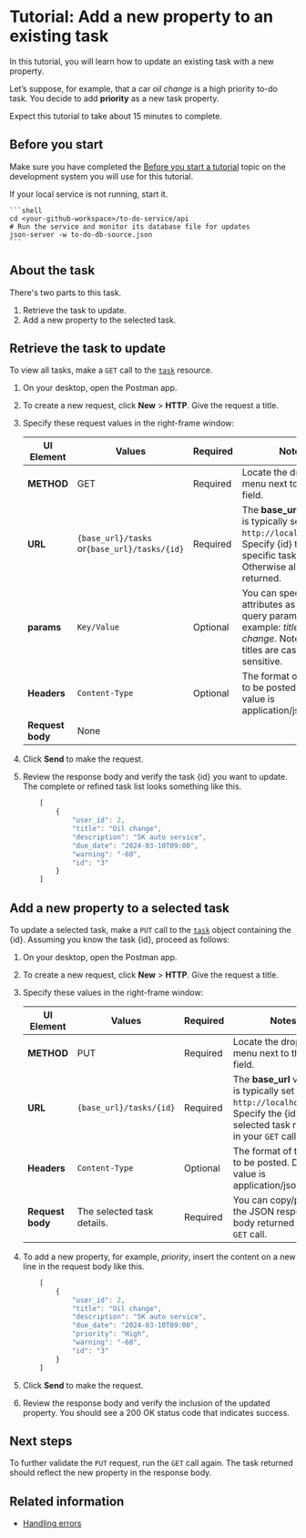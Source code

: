 # Tutorial: Add a new property to an existing task

In this tutorial, you will learn how to update an existing task with a new property.

Let’s suppose, for example, that a car *oil change* is a high priority to-do task.
You decide to add **priority** as a new task property.

Expect this tutorial to take about 15 minutes to complete.

## Before you start

Make sure you have completed the [Before you start a tutorial](before-you-start-a-tutorial) topic on the development system you will use for this tutorial.

If your local service is not running, start it.

    ```shell
    cd <your-github-workspace>/to-do-service/api
    # Run the service and monitor its database file for updates
    json-server -w to-do-db-source.json
    ```


## About the task

There's two parts to this task.

1. Retrieve the task to update.
2. Add a new property to the selected task.

## Retrieve the task to update

To view all tasks, make a `GET` call to the [`task`](../api/task) resource.

1. On your desktop, open the Postman app.
1. To create a new request, click **New** > **HTTP**. Give the request a title.
1. Specify these request values in the right-frame window:

    | UI Element | Values | Required | Notes |
    | -------------- | ------ | ------------ |------------ |
    | **METHOD** | GET | Required | Locate the drop-down menu next to the URL field. |
    | **URL** | `{base_url}/tasks` <br /> or`{base_url}/tasks/{id}`  | Required | The **base_url** variable is typically set to `http://localhost:3000`. Specify {id} to return a specific task. Otherwise all tasks are returned. |
    |**params** | `Key/Value` | Optional |  You can specify task attributes as key/value query parameters. For example: *title/Oil change*. Note that task titles are case sensitive.  |
    |**Headers** | `Content-Type` | Optional | The format of the data to be posted. Default value is application/json. |
    |**Request body** | None |  |  |

1. Click **Send** to make the request.
1. Review the response body and verify the task {id} you want to update. The complete or refined task list looks something like this.

    ```js
        [
            {
                "user_id": 2,
                "title": "Oil change",
                "description": "5K auto service",
                "due_date": "2024-03-10T09:00",
                "warning": "-60",
                "id": "3"
            }
        ]
    ```

## Add a new property to a selected task

To update a selected task, make a `PUT` call to the [`task`](../api/task) object containing the {id}.
Assuming you know the task {id}, proceed as follows:

1. On your desktop, open the Postman app.
1. To create a new request, click **New** > **HTTP**. Give the request a title.
1. Specify these values in the right-frame window:

    | UI Element | Values | Required | Notes |
    | -------------- | ------ | ------------ |------------ |
    | **METHOD** | PUT | Required | Locate the drop-down menu next to the URL field. |
    | **URL** | `{base_url}/tasks/{id}` | Required | The **base_url** variable is typically set to `http://localhost:3000`. Specify the {id} of the selected task returned in your `GET` call. |
    |**Headers** | `Content-Type` | Optional | The format of the data to be posted. Default value is application/json. |
    |**Request body** | The selected task details. | Required  | You can copy/paste the JSON response body returned in your `GET` call. |

1. To add a new property, for example, *priority*, insert the content on a new line in the request body like this.

    ```js
        [
            {
                "user_id": 2,
                "title": "Oil change",
                "description": "5K auto service",
                "due_date": "2024-03-10T09:00",
                "priority": "High",
                "warning": "-60",
                "id": "3"
            }
        ]
    ```
1. Click **Send** to make the request.
1. Review the response body and verify the inclusion of the updated property. You should see a 200 OK status code that indicates success.

## Next steps
To further validate the `PUT` request, run the `GET` call again. The task returned should reflect the new property in the response body.

## Related information

* [Handling errors](https://uwc2-apidoc.github.io/to-do-service-public/api/handling-errors)

